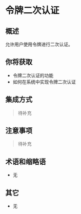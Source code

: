 # 令牌二次认证

## 概述

允许用户使用令牌进行二次认证。

## 你将获取

- 令牌二次认证的功能
- 如何在系统中实现令牌二次认证


## 集成方式

> 待补充

## 注意事项

> 待补充

## 术语和缩略语

- 无

## 其它

- 无
